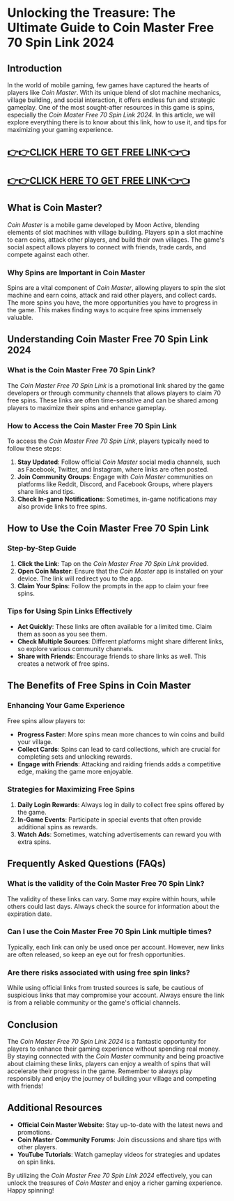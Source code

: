 # Unlocking the Treasure: The Ultimate Guide to Coin Master Free 70 Spin Link 2024

## Introduction

In the world of mobile gaming, few games have captured the hearts of players like *Coin Master*. With its unique blend of slot machine mechanics, village building, and social interaction, it offers endless fun and strategic gameplay. One of the most sought-after resources in this game is spins, especially the *Coin Master Free 70 Spin Link 2024*. In this article, we will explore everything there is to know about this link, how to use it, and tips for maximizing your gaming experience.

[👉👉CLICK HERE TO GET FREE LINK👈👈](https://todaylink.site/CoinsLink/)
--
[👉👉CLICK HERE TO GET FREE LINK👈👈](https://todaylink.site/CoinsLink/)
--


## What is Coin Master?

*Coin Master* is a mobile game developed by Moon Active, blending elements of slot machines with village building. Players spin a slot machine to earn coins, attack other players, and build their own villages. The game's social aspect allows players to connect with friends, trade cards, and compete against each other.

### Why Spins are Important in Coin Master

Spins are a vital component of *Coin Master*, allowing players to spin the slot machine and earn coins, attack and raid other players, and collect cards. The more spins you have, the more opportunities you have to progress in the game. This makes finding ways to acquire free spins immensely valuable.

## Understanding Coin Master Free 70 Spin Link 2024

### What is the Coin Master Free 70 Spin Link?

The *Coin Master Free 70 Spin Link* is a promotional link shared by the game developers or through community channels that allows players to claim 70 free spins. These links are often time-sensitive and can be shared among players to maximize their spins and enhance gameplay.

### How to Access the Coin Master Free 70 Spin Link

To access the *Coin Master Free 70 Spin Link*, players typically need to follow these steps:

1. **Stay Updated**: Follow official *Coin Master* social media channels, such as Facebook, Twitter, and Instagram, where links are often posted.
2. **Join Community Groups**: Engage with *Coin Master* communities on platforms like Reddit, Discord, and Facebook Groups, where players share links and tips.
3. **Check In-game Notifications**: Sometimes, in-game notifications may also provide links to free spins.

## How to Use the Coin Master Free 70 Spin Link

### Step-by-Step Guide

1. **Click the Link**: Tap on the *Coin Master Free 70 Spin Link* provided.
2. **Open Coin Master**: Ensure that the *Coin Master* app is installed on your device. The link will redirect you to the app.
3. **Claim Your Spins**: Follow the prompts in the app to claim your free spins.

### Tips for Using Spin Links Effectively

- **Act Quickly**: These links are often available for a limited time. Claim them as soon as you see them.
- **Check Multiple Sources**: Different platforms might share different links, so explore various community channels.
- **Share with Friends**: Encourage friends to share links as well. This creates a network of free spins.

## The Benefits of Free Spins in Coin Master

### Enhancing Your Game Experience

Free spins allow players to:

- **Progress Faster**: More spins mean more chances to win coins and build your village.
- **Collect Cards**: Spins can lead to card collections, which are crucial for completing sets and unlocking rewards.
- **Engage with Friends**: Attacking and raiding friends adds a competitive edge, making the game more enjoyable.

### Strategies for Maximizing Free Spins

1. **Daily Login Rewards**: Always log in daily to collect free spins offered by the game.
2. **In-Game Events**: Participate in special events that often provide additional spins as rewards.
3. **Watch Ads**: Sometimes, watching advertisements can reward you with extra spins.

## Frequently Asked Questions (FAQs) 

### What is the validity of the Coin Master Free 70 Spin Link?

The validity of these links can vary. Some may expire within hours, while others could last days. Always check the source for information about the expiration date.

### Can I use the Coin Master Free 70 Spin Link multiple times?

Typically, each link can only be used once per account. However, new links are often released, so keep an eye out for fresh opportunities.

### Are there risks associated with using free spin links?

While using official links from trusted sources is safe, be cautious of suspicious links that may compromise your account. Always ensure the link is from a reliable community or the game's official channels.

## Conclusion

The *Coin Master Free 70 Spin Link 2024* is a fantastic opportunity for players to enhance their gaming experience without spending real money. By staying connected with the *Coin Master* community and being proactive about claiming these links, players can enjoy a wealth of spins that will accelerate their progress in the game. Remember to always play responsibly and enjoy the journey of building your village and competing with friends!

## Additional Resources

- **Official Coin Master Website**: Stay up-to-date with the latest news and promotions.
- **Coin Master Community Forums**: Join discussions and share tips with other players.
- **YouTube Tutorials**: Watch gameplay videos for strategies and updates on spin links.

By utilizing the *Coin Master Free 70 Spin Link 2024* effectively, you can unlock the treasures of *Coin Master* and enjoy a richer gaming experience. Happy spinning!
